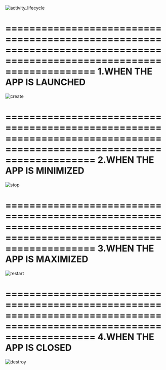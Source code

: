 ![activity_lifecycle](https://user-images.githubusercontent.com/49367575/60115935-a888c380-9794-11e9-8b4f-6261a05b3466.png)



=======================================================================================================================
1.WHEN THE APP IS LAUNCHED
=======================================================================================================================
![create](https://user-images.githubusercontent.com/49367575/60115881-8c852200-9794-11e9-8d99-7ec424d8a80e.png)



=======================================================================================================================
2.WHEN THE APP IS MINIMIZED
=======================================================================================================================
![stop](https://user-images.githubusercontent.com/49367575/60115887-9018a900-9794-11e9-9ec2-a21ed056e5f5.png)



=======================================================================================================================
3.WHEN THE APP IS MAXIMIZED
=======================================================================================================================
![restart](https://user-images.githubusercontent.com/49367575/60115915-9e66c500-9794-11e9-913f-06821dd13412.png)



=======================================================================================================================
4.WHEN THE APP IS CLOSED
=======================================================================================================================
![destroy](https://user-images.githubusercontent.com/49367575/60115922-a0c91f00-9794-11e9-914a-d4cc49da6439.png)
